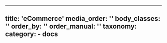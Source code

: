 ---
title: 'eCommerce'
media_order: ''
body_classes: ''
order_by: ''
order_manual: ''
taxonomy:
    category:
        - docs
------------------

